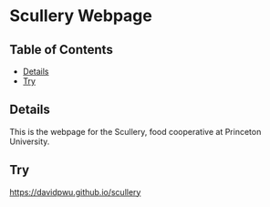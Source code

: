 # Scullery Webpage

## Table of Contents

* [Details](#details)
* [Try](#try)

## Details

This is the webpage for the Scullery, food cooperative at Princeton University.

## Try

<a href="https://davidpwu.github.io/scullery">https://davidpwu.github.io/scullery</a>